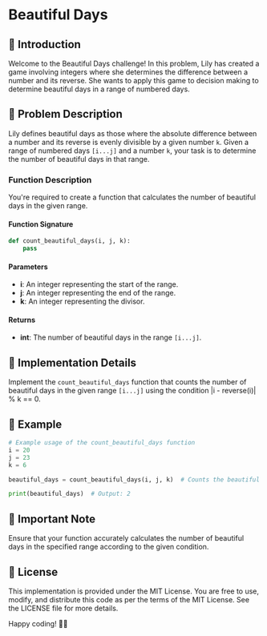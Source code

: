 # Beautiful Days 

## 🌟 Introduction

Welcome to the Beautiful Days challenge! In this problem, Lily has created a game involving integers where she determines the difference between a number and its reverse. She wants to apply this game to decision making to determine beautiful days in a range of numbered days.

## 📝 Problem Description

Lily defines beautiful days as those where the absolute difference between a number and its reverse is evenly divisible by a given number `k`. Given a range of numbered days `[i...j]` and a number `k`, your task is to determine the number of beautiful days in that range.

### Function Description

You're required to create a function that calculates the number of beautiful days in the given range.

#### Function Signature

```python
def count_beautiful_days(i, j, k):
    pass
```

#### Parameters

- **i**: An integer representing the start of the range.
- **j**: An integer representing the end of the range.
- **k**: An integer representing the divisor.

#### Returns

- **int**: The number of beautiful days in the range `[i...j]`.

## 🧠 Implementation Details

Implement the `count_beautiful_days` function that counts the number of beautiful days in the given range `[i...j]` using the condition |i - reverse(i)| % k == 0.

## 🌟 Example

```python
# Example usage of the count_beautiful_days function
i = 20
j = 23
k = 6

beautiful_days = count_beautiful_days(i, j, k)  # Counts the beautiful days in the range

print(beautiful_days)  # Output: 2
```

## 🚨 Important Note

Ensure that your function accurately calculates the number of beautiful days in the specified range according to the given condition.

## 📜 License

This implementation is provided under the MIT License. You are free to use, modify, and distribute this code as per the terms of the MIT License. See the LICENSE file for more details.

Happy coding! 🌟📅
